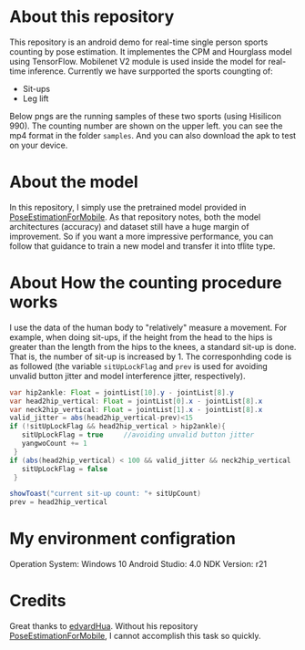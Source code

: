 # About this repository
This repository is an android demo for real-time single person sports counting  by pose estimation. It implementes the CPM and Hourglass model using TensorFlow. Mobilenet V2 module is used inside the model for real-time inference. Currently we have surpported the sports coungting of:
* Sit-ups
* Leg lift

Below pngs are the running samples of these two sports (using Hisilicon 990). The counting number are shown on the upper left. you can see the mp4 format in the folder `samples`. And you can also download the apk to test on your device.

# About the model
In this repository, I simply use the pretrained model provided in [PoseEstimationForMobile](https://github.com/edvardHua/PoseEstimationForMobile). As that repository notes, both the model architectures (accuracy) and dataset still have a huge margin of improvement. So if you want a more impressive performance, you can follow that guidance to train a new model and transfer it into tflite type.

# About How the counting procedure works
I use the data of the human body to "relatively" measure a movement. For example, when doing sit-ups, if the height from the head to the hips is greater than the length from the hips to the knees, a standard sit-up is done. That is, the number of sit-up is increased by 1.  The corresponhding code is as followed (the variable `sitUpLockFlag` and `prev` is used for avoiding unvalid button jitter and model interference jitter, respectively).
```java
var hip2ankle: Float = jointList[10].y - jointList[8].y
var head2hip_vertical: Float = jointList[0].x - jointList[8].x
var neck2hip_vertical: Float = jointList[1].x - jointList[8].x
valid_jitter = abs(head2hip_vertical-prev)<15
if (!sitUpLockFlag && head2hip_vertical > hip2ankle){
   sitUpLockFlag = true     //avoiding unvalid button jitter
   yangwoCount += 1
 }
if (abs(head2hip_vertical) < 100 && valid_jitter && neck2hip_vertical != 0.0F) {
   sitUpLockFlag = false
 }

showToast("current sit-up count: "+ sitUpCount)
prev = head2hip_vertical
```

# My environment configration
Operation System: Windows 10
Android Studio: 4.0
NDK Version: r21

# Credits
Great thanks to [edvardHua](https://github.com/edvardHua). Without his repository [PoseEstimationForMobile](https://github.com/edvardHua/PoseEstimationForMobile), I cannot accomplish this task so quickly. 

